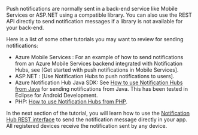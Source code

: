 

Push notifications are normally sent in a back-end service like Mobile Services or ASP.NET using a compatible library. You can also use the REST API directly to send notification messages if a library is not available for your back-end. 

Here is a list of some other tutorials you may want to review for sending notifications:

- Azure Mobile Services : For an example of how to send notifications from an Azure Mobile Services backend integrated with Notification Hubs, see [Get started with push notifications in Mobile Services].  
- ASP.NET : [Use Notification Hubs to push notifications to users].
- Azure Notification Hub Java SDK: See [How to use Notification Hubs from Java](notification-hubs-java-backend-how-to) for sending notifications from Java. This has been tested in Eclipse for Android Development.
- PHP: [How to use Notification Hubs from PHP](notification-hubs-php-backend-how-to).


In the next section of the tutorial, you will learn how to use the [Notification Hub REST interface](http://msdn.microsoft.com/zh-cn/zh-cn/library/azure/dn223264.aspx) to send the notification message directly in your app. All registered devices receive the notification sent by any device.  



